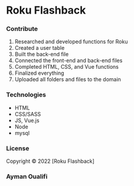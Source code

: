 # Roku Flashback

### Contribute

1. Researched and developed functions for Roku
2. Created a user table
3. Built the back-end file
4. Connected the front-end and back-end files
5. Completed HTML, CSS, and Vue functions
6. Finalized everything
7. Uploaded all folders and files to the domain

### Technologies

- HTML
- CSS/SASS
- JS, Vue.js
- Node
- mysql

### License

Copyright © 2022 [Roku Flashback]

### Ayman Oualifi
